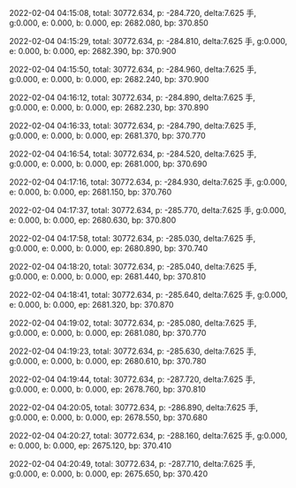 2022-02-04 04:15:08, total: 30772.634, p: -284.720, delta:7.625 手, g:0.000, e: 0.000, b: 0.000, ep: 2682.080, bp: 370.850

2022-02-04 04:15:29, total: 30772.634, p: -284.810, delta:7.625 手, g:0.000, e: 0.000, b: 0.000, ep: 2682.390, bp: 370.900

2022-02-04 04:15:50, total: 30772.634, p: -284.960, delta:7.625 手, g:0.000, e: 0.000, b: 0.000, ep: 2682.240, bp: 370.900

2022-02-04 04:16:12, total: 30772.634, p: -284.890, delta:7.625 手, g:0.000, e: 0.000, b: 0.000, ep: 2682.230, bp: 370.890

2022-02-04 04:16:33, total: 30772.634, p: -284.790, delta:7.625 手, g:0.000, e: 0.000, b: 0.000, ep: 2681.370, bp: 370.770

2022-02-04 04:16:54, total: 30772.634, p: -284.520, delta:7.625 手, g:0.000, e: 0.000, b: 0.000, ep: 2681.000, bp: 370.690

2022-02-04 04:17:16, total: 30772.634, p: -284.930, delta:7.625 手, g:0.000, e: 0.000, b: 0.000, ep: 2681.150, bp: 370.760

2022-02-04 04:17:37, total: 30772.634, p: -285.770, delta:7.625 手, g:0.000, e: 0.000, b: 0.000, ep: 2680.630, bp: 370.800

2022-02-04 04:17:58, total: 30772.634, p: -285.030, delta:7.625 手, g:0.000, e: 0.000, b: 0.000, ep: 2680.890, bp: 370.740

2022-02-04 04:18:20, total: 30772.634, p: -285.040, delta:7.625 手, g:0.000, e: 0.000, b: 0.000, ep: 2681.440, bp: 370.810

2022-02-04 04:18:41, total: 30772.634, p: -285.640, delta:7.625 手, g:0.000, e: 0.000, b: 0.000, ep: 2681.320, bp: 370.870

2022-02-04 04:19:02, total: 30772.634, p: -285.080, delta:7.625 手, g:0.000, e: 0.000, b: 0.000, ep: 2681.080, bp: 370.770

2022-02-04 04:19:23, total: 30772.634, p: -285.630, delta:7.625 手, g:0.000, e: 0.000, b: 0.000, ep: 2680.610, bp: 370.780

2022-02-04 04:19:44, total: 30772.634, p: -287.720, delta:7.625 手, g:0.000, e: 0.000, b: 0.000, ep: 2678.760, bp: 370.810

2022-02-04 04:20:05, total: 30772.634, p: -286.890, delta:7.625 手, g:0.000, e: 0.000, b: 0.000, ep: 2678.550, bp: 370.680

2022-02-04 04:20:27, total: 30772.634, p: -288.160, delta:7.625 手, g:0.000, e: 0.000, b: 0.000, ep: 2675.120, bp: 370.410

2022-02-04 04:20:49, total: 30772.634, p: -287.710, delta:7.625 手, g:0.000, e: 0.000, b: 0.000, ep: 2675.650, bp: 370.420